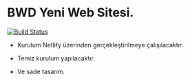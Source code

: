 # BWD Yeni Web Sitesi.
[![Build Status](https://travis-ci.org/BigaWebDesign/bwd_express.svg?branch=master)](https://travis-ci.org/BigaWebDesign/bwd_express)

* Kurulum Netlify üzerinden gerçekleştirilmeye çalışılacaktır.

* Temiz kurulum yapılacaktır.

* Ve sade tasarım.